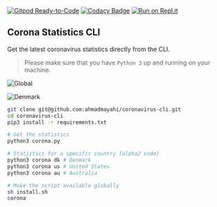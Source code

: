 [![Gitpod Ready-to-Code](https://img.shields.io/badge/Gitpod-Ready--to--Code-blue?logo=gitpod)](https://gitpod.io/#https://github.com/ahmadmayahi/coronavirus-cli) 
[![Codacy Badge](https://api.codacy.com/project/badge/Grade/501b6a840cc04e678ff4f883061a028b)](https://app.codacy.com/manual/keithwegner/coronavirus-cli?utm_source=github.com&utm_medium=referral&utm_content=keithwegner/coronavirus-cli&utm_campaign=Badge_Grade_Dashboard)
[![Run on Repl.it](https://repl.it/badge/github/keithwegner/coronavirus-cli)](https://repl.it/github/keithwegner/coronavirus-cli)

## Corona Statistics CLI


Get the latest coronavirus statistics directly from the CLI.

> Please make sure that you have `Python 3` up and running on your machine.

![Global](https://i.imgur.com/r7e21Th.png) 

![Denmark](https://i.imgur.com/Juex7sH.png)

```bash
git clone git@github.com:ahmadmayahi/coronavirus-cli.git
cd coronavirus-cli
pip3 install -r requirements.txt

# Get the statistics
python3 corona.py

# Statistics for a specific country (alpha2 code)
python3 corona dk # Denmark
python3 corona us # United States
python3 corona au # Australia

# Make the script available globally
sh install.sh
corona
```
